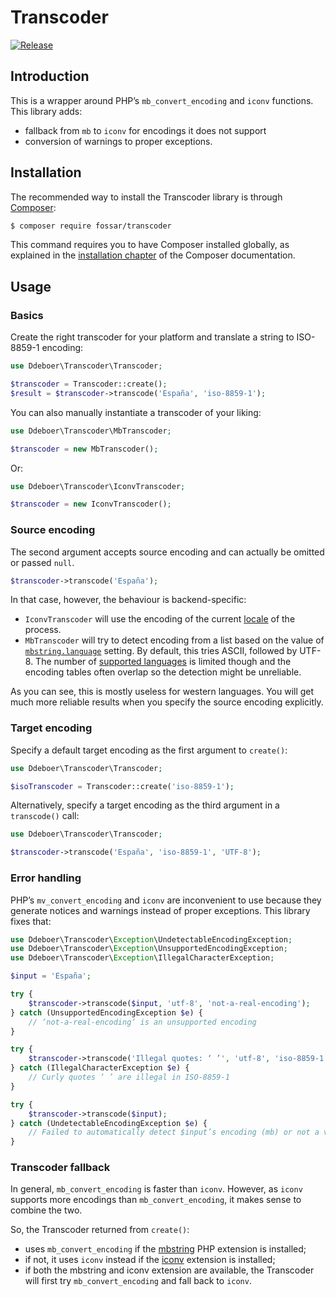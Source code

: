 Transcoder
==========

[![Release](https://img.shields.io/github/release/fossar/transcoder.svg?style=flat)](https://packagist.org/packages/fossar/transcoder)

Introduction
------------

This is a wrapper around PHP’s `mb_convert_encoding` and `iconv` functions.
This library adds:

* fallback from `mb` to `iconv` for encodings it does not support
* conversion of warnings to proper exceptions.

Installation
------------

The recommended way to install the Transcoder library is through 
[Composer](http://getcomposer.org):

```bash
$ composer require fossar/transcoder
```

This command requires you to have Composer installed globally, as explained
in the [installation chapter](https://getcomposer.org/doc/00-intro.md)
of the Composer documentation.

Usage
-----

### Basics

Create the right transcoder for your platform and translate a string to ISO-8859-1 encoding:

```php
use Ddeboer\Transcoder\Transcoder;

$transcoder = Transcoder::create();
$result = $transcoder->transcode('España', 'iso-8859-1');
```

You can also manually instantiate a transcoder of your liking:

```php
use Ddeboer\Transcoder\MbTranscoder;

$transcoder = new MbTranscoder();

```

Or:

```php
use Ddeboer\Transcoder\IconvTranscoder;

$transcoder = new IconvTranscoder();
```

### Source encoding

The second argument accepts source encoding and can actually be omitted or passed `null`.

```php
$transcoder->transcode('España');
```

In that case, however, the behaviour is backend-specific:

- `IconvTranscoder` will use the encoding of the current [locale](https://www.php.net/manual/en/function.setlocale.php) of the process.
- `MbTranscoder` will try to detect encoding from a list based on the value of [`mbstring.language`](https://www.php.net/manual/en/mbstring.configuration.php#ini.mbstring.language) setting. By default, this tries ASCII, followed by UTF-8. The number of [supported languages](https://github.com/php/php-src/blob/d61d21ad57d04b91a1155153811d16ea982fa106/ext/mbstring/mbstring.c#L88-L147) is limited though and the encoding tables often overlap so the detection might be unreliable.

As you can see, this is mostly useless for western languages. You will get much more reliable results when you specify the source encoding explicitly.

### Target encoding

Specify a default target encoding as the first argument to `create()`:
 

```php
use Ddeboer\Transcoder\Transcoder;

$isoTranscoder = Transcoder::create('iso-8859-1');
```
 
Alternatively, specify a target encoding as the third argument in a 
`transcode()` call:

```php
use Ddeboer\Transcoder\Transcoder;

$transcoder->transcode('España', 'iso-8859-1', 'UTF-8');
```

### Error handling

PHP’s `mv_convert_encoding` and `iconv` are inconvenient to use because they 
generate notices and warnings instead of proper exceptions. This library fixes
that:


```php
use Ddeboer\Transcoder\Exception\UndetectableEncodingException;
use Ddeboer\Transcoder\Exception\UnsupportedEncodingException;
use Ddeboer\Transcoder\Exception\IllegalCharacterException;

$input = 'España';

try {
    $transcoder->transcode($input, 'utf-8', 'not-a-real-encoding');
} catch (UnsupportedEncodingException $e) {
    // ‘not-a-real-encoding’ is an unsupported encoding 
}

try {
    $transcoder->transcode('Illegal quotes: ‘ ’', 'utf-8', 'iso-8859-1');
} catch (IllegalCharacterException $e) {
    // Curly quotes ‘ ’ are illegal in ISO-8859-1
}

try {
    $transcoder->transcode($input);
} catch (UndetectableEncodingException $e) {
    // Failed to automatically detect $input’s encoding (mb) or not a valid string in current locale locale (iconv)
}
```

### Transcoder fallback

In general, `mb_convert_encoding` is faster than `iconv`. However, as `iconv`
supports more encodings than `mb_convert_encoding`, it makes sense to combine 
the two. 

So, the Transcoder returned from `create()`:

* uses `mb_convert_encoding` if the 
  [mbstring](http://php.net/manual/en/book.mbstring.php) PHP extension is 
  installed;
* if not, it uses `iconv` instead if the 
  [iconv](http://php.net/manual/en/book.iconv.php) extension is installed; 
* if both the mbstring and iconv extension are available, the Transcoder will 
  first try `mb_convert_encoding` and fall back to `iconv`.
  
